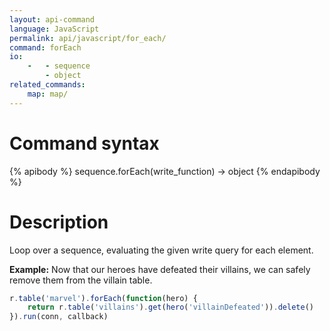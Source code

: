 ```yaml
---
layout: api-command
language: JavaScript
permalink: api/javascript/for_each/
command: forEach
io:
    -   - sequence
        - object
related_commands:
    map: map/
---
```


# Command syntax #

{% apibody %}
sequence.forEach(write_function) &rarr; object
{% endapibody %}

# Description #

Loop over a sequence, evaluating the given write query for each element.

__Example:__ Now that our heroes have defeated their villains, we can safely remove them from the villain table.

```javascript
r.table('marvel').forEach(function(hero) {
    return r.table('villains').get(hero('villainDefeated')).delete()
}).run(conn, callback)
```
